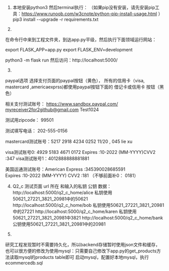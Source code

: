 1. 本地安装python3 然后terminal执行：
（如果pip没有安装，请先安装pip工具：https://www.runoob.com/w3cnote/python-pip-install-usage.html ）
pip3 install --upgrade -r requirements.txt


2.
在命令行中来到工程文件夹，到达app.py平级，然后执行下面领域运行网站：

export FLASK_APP=app.py
export FLASK_ENV=development

python3 -m flask run
然后访问：http://localhost:5000/




3. 
paypal选项 选择支付页面的paypal按钮（黄色）， 
所有的信用卡（visa, mastercard ,americaexprss)都使用paypal按钮下面的 借记卡或信用卡 按钮（黑色）


相关支付测试账号：
https://www.sandbox.paypal.com/
myreceiver2for2github@gmail.com Test1024

测试用zipcode：
99501

测试填写电话：
202-555-0156

mastercard测试账号：5217 2918 4234 0252
                    11/20  ,  045
                    lie  xu


visa测试账号0: 4929 5183 4671 0172
              Expires :10-2022 (MM-YYYY)CVV2 :347
visa测试账号1：4012888888881881

美国运通测试账号：American Express :345390028685591    
        Expires :10-2022 (MM-YYYY)    CVV2 :181 （不够前面补0： 0181）


4. Q2_c 测试页面 url 所在 和输入的私钥 公钥 数据：
http://localhost:5000/q2_c_home/alice 私钥使用50621_27221_3821_20981中的50621
http://localhost:5000/q2_c_home/bob   私钥使用50621_27221_3821_20981中的27221
http://localhost:5000/q2_c_home/karen 私钥使用50621_27221_3821_20981中3821
http://localhost:5000/q2_c_home/bank  公钥使用50621_27221_3821_20981中的20981


5. 
研究工程发现暂时不需要持久化，所以backend存储暂时使用json文件和缓存，
也可以很方便的修改为使用mysql：只需要自己修改下app.py的get_products方法读取mysql的products table即可
启动mysql，配置好本地mysql，执行ecommercedb.sql

